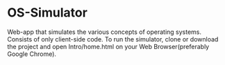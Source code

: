 # OS-Simulator

Web-app that simulates the various concepts of operating systems. Consists of only client-side code. To run the simulator, clone or download the project and open Intro/home.html on your Web Browser(preferably Google Chrome). 


